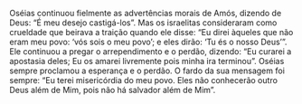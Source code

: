 ﻿Oséias continuou fielmente as advertências morais de Amós, dizendo de Deus: “É meu desejo castigá-los”. Mas os israelitas consideraram como crueldade que beirava a traição quando ele disse: “Eu direi àqueles que não eram meu povo: ‘vós sois o meu povo’; e eles dirão: ‘Tu és o nosso Deus’”. Ele continuou a pregar o arrependimento e o perdão, dizendo: “Eu curarei a apostasia deles; Eu os amarei livremente pois minha ira terminou”. Oséias sempre proclamou a esperança e o perdão. O fardo da sua mensagem foi sempre: “Eu terei misericórdia do meu povo. Eles não conhecerão outro Deus além de Mim, pois não há salvador além de Mim”.